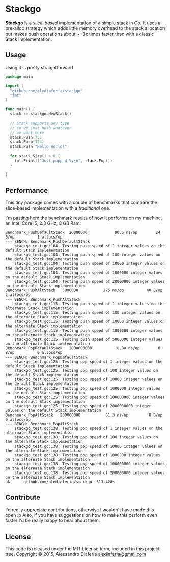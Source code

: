 # Stackgo

**Stackgo** is a *slice-based* implementation of a simple stack in Go.
It uses a pre-alloc strategy which adds little memory overhead to the stack allocation
but makes push operations about ~+3x times faster than with a classic Stack implementation.

## Usage

Using it is pretty straightforward

```go
package main

import (
  "github.com/alediaferia/stackgo"
  "fmt"
)

func main() {
  stack := stackgo.NewStack()

  // Stack supports any type
  // so we just push whatever
  // we want here
  stack.Push(75)
  stack.Push(124)
  stack.Push("Hello World!")

  for stack.Size() > 0 {
    fmt.Printf("Just popped %v\n", stack.Pop())
  }

}
```

## Performance

This tiny package comes with a couple of benchmarks that compare the slice-based
implementation with a *traditional* one.

I'm pasting here the benchmark results of how it performs on my machine, an Intel Core i5,
2.3 GHz, 8 GB Ram:

```
Benchmark_PushDefaultStack	20000000	        90.6 ns/op	      24 B/op	       1 allocs/op
--- BENCH: Benchmark_PushDefaultStack
	stackgo_test.go:104: Testing push speed of 1 integer values on the default Stack implementation
	stackgo_test.go:104: Testing push speed of 100 integer values on the default Stack implementation
	stackgo_test.go:104: Testing push speed of 10000 integer values on the default Stack implementation
	stackgo_test.go:104: Testing push speed of 1000000 integer values on the default Stack implementation
	stackgo_test.go:104: Testing push speed of 20000000 integer values on the default Stack implementation
Benchmark_PushAltStack	 5000000	       275 ns/op	      40 B/op	       2 allocs/op
--- BENCH: Benchmark_PushAltStack
	stackgo_test.go:115: Testing push speed of 1 integer values on the alternate Stack implementation
	stackgo_test.go:115: Testing push speed of 100 integer values on the alternate Stack implementation
	stackgo_test.go:115: Testing push speed of 10000 integer values on the alternate Stack implementation
	stackgo_test.go:115: Testing push speed of 1000000 integer values on the alternate Stack implementation
	stackgo_test.go:115: Testing push speed of 5000000 integer values on the alternate Stack implementation
Benchmark_PopDefaultStack	2000000000	         0.00 ns/op	       0 B/op	       0 allocs/op
--- BENCH: Benchmark_PopDefaultStack
	stackgo_test.go:125: Testing pop speed of 1 integer values on the default Stack implementation
	stackgo_test.go:125: Testing pop speed of 100 integer values on the default Stack implementation
	stackgo_test.go:125: Testing pop speed of 10000 integer values on the default Stack implementation
	stackgo_test.go:125: Testing pop speed of 1000000 integer values on the default Stack implementation
	stackgo_test.go:125: Testing pop speed of 100000000 integer values on the default Stack implementation
	stackgo_test.go:125: Testing pop speed of 2000000000 integer values on the default Stack implementation
Benchmark_PopAltStack	200000000	        61.3 ns/op	       0 B/op	       0 allocs/op
--- BENCH: Benchmark_PopAltStack
	stackgo_test.go:138: Testing pop speed of 1 integer values on the alternate Stack implementation
	stackgo_test.go:138: Testing pop speed of 100 integer values on the alternate Stack implementation
	stackgo_test.go:138: Testing pop speed of 10000 integer values on the alternate Stack implementation
	stackgo_test.go:138: Testing pop speed of 1000000 integer values on the alternate Stack implementation
	stackgo_test.go:138: Testing pop speed of 100000000 integer values on the alternate Stack implementation
	stackgo_test.go:138: Testing pop speed of 200000000 integer values on the alternate Stack implementation
ok  	github.com/alediaferia/stackgo	313.428s
```

## Contribute
I'd really appreciate contributions, otherwise I wouldn't have made this open :p
Also, if you have suggestions on how to make this perform even faster I'd be really happy to hear about them.

## License
This code is released under the MIT License term, included in this project tree.
Copyright © 2015, Alessandro Diaferia <alediaferia@gmail.com>
